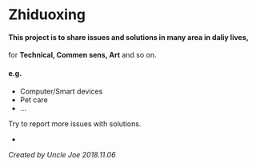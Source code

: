 # Zhiduoxing
#### This project is to share issues and solutions in many area in daliy lives,   
for **Technical, Commen sens, Art** and so on.

#### e.g.
- Computer/Smart devices
- Pet care
- ...


Try to report more issues with solutions.






-
*Created by Uncle Joe 2018.11.06*